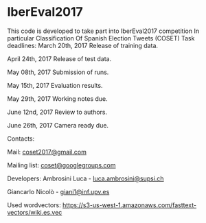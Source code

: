 # IberEval2017
This code is developed to take part into IberEval2017 competition In particular Classification Of Spanish Election Tweets (COSET)
Task deadlines:
March 20th, 2017 Release of training data. 

April 24th, 2017 Release of test data.

May 08th, 2017 Submission of runs.

May 15th, 2017 Evaluation results.

May 29th, 2017 Working notes due. 

June 12nd, 2017 Review to authors. 

June 26th, 2017 Camera ready due.


Contacts:

Mail: coset2017@gmail.com

Mailing list: coset@googlegroups.com

Developers:
Ambrosini Luca - luca.ambrosini@supsi.ch

Giancarlo Nicolò - giani1@inf.upv.es

Used wordvectors: https://s3-us-west-1.amazonaws.com/fasttext-vectors/wiki.es.vec